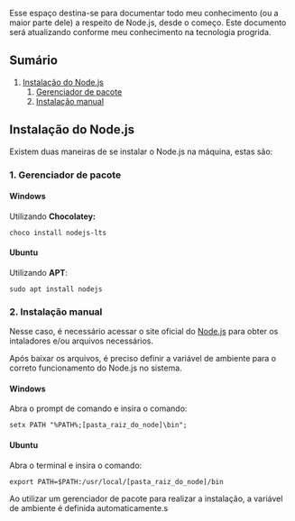 Esse espaço destina-se para documentar todo meu conhecimento (ou a maior parte dele) a respeito de Node.js, desde o começo. Este documento será atualizando conforme meu conhecimento na tecnologia progrida.

## Sumário
1. [Instalação do Node.js](#instalação-do-node.js)
    1. [Gerenciador de pacote](#1.-gerenciador-de-pacote)
    2. [Instalação manual](#2.-instalação-manual)
    
    
## Instalação do Node.js

Existem duas maneiras de se instalar o Node.js na máquina, estas são:

### 1. Gerenciador de pacote

#### Windows

Utilizando **Chocolatey:**

`choco install nodejs-lts`

#### Ubuntu

Utilizando **APT**:

`sudo apt install nodejs`

### 2. Instalação manual

Nesse caso, é necessário acessar o site oficial do [Node.js](https://nodejs.org/en/) para obter os intaladores e/ou arquivos necessários.

Após baixar os arquivos, é preciso definir a variável de ambiente para o correto funcionamento do Node.js no sistema.

#### Windows

Abra o prompt de comando e insira o comando:

`setx PATH "%PATH%;[pasta_raiz_do_node]\bin";`

#### Ubuntu

Abra o terminal e insira o comando:

`export PATH=$PATH:/usr/local/[pasta_raiz_do_node]/bin`

Ao utilizar um gerenciador de pacote para realizar a instalação, a variável de ambiente é definida automaticamente.s
